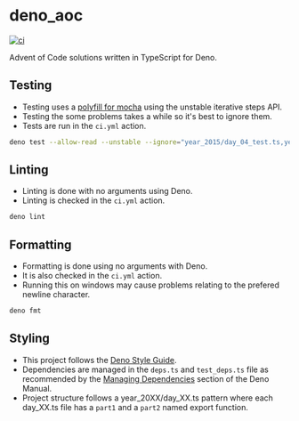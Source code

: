 # deno_aoc

[![ci](https://github.com/N8Brooks/aoc_ts/actions/workflows/ci.yml/badge.svg)](https://github.com/N8Brooks/aoc_ts/actions/workflows/ci.yml)

Advent of Code solutions written in TypeScript for Deno.

## Testing

- Testing uses a
  [polyfill for mocha](https://gist.github.com/lucacasonato/54c03bb267074aaa9b32415dbfb25522)
  using the unstable iterative steps API.
- Testing the some problems takes a while so it's best to ignore them.
- Tests are run in the `ci.yml` action.

```bash
deno test --allow-read --unstable --ignore="year_2015/day_04_test.ts,year_2016/day_05_test.ts,year_2021/day_19_test.ts"
```

## Linting

- Linting is done with no arguments using Deno.
- Linting is checked in the `ci.yml` action.

```bash
deno lint
```

## Formatting

- Formatting is done using no arguments with Deno.
- It is also checked in the `ci.yml` action.
- Running this on windows may cause problems relating to the prefered newline
  character.

```bash
deno fmt
```

## Styling

- This project follows the
  [Deno Style Guide](https://deno.land/manual/contributing/style_guide).
- Dependencies are managed in the `deps.ts` and `test_deps.ts` file as
  recommended by the
  [Managing Dependencies](https://deno.land/manual@v1.16.4/examples/manage_dependencies)
  section of the Deno Manual.
- Project structure follows a year_20XX/day_XX.ts pattern where each day_XX.ts
  file has a `part1` and a `part2` named export function.
